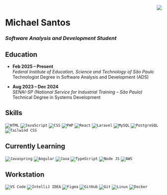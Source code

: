 <img align="right" src="https://github-readme-stats.vercel.app/api/top-langs/?username=MichaelMSantos&layout=compact&theme=transparent&hide_rank=true&hide=html,CSS,SCSS">

# Michael Santos

### *Software Analysis and Development Student*

## Education

- **Feb 2025 – Present**  
  *Federal Institute of Education, Science and Technology of São Paulo*  
  Technologist Degree in Software Analysis and Development (ADS)

- **Aug 2023 – Dec 2024**  
  *SENAI-SP (National Service for Industrial Training – São Paulo)*  
Technical Degree in Systems Development

## Skills
<p>
  <code><img src="https://skillicons.dev/icons?i=html" alt="HTML" /></code>
  <code><img src="https://skillicons.dev/icons?i=js" alt="JavaScript" /></code>
  <code><img src="https://skillicons.dev/icons?i=css" alt="CSS" /></code>
  <code><img src="https://skillicons.dev/icons?i=php" alt="PHP" /></code>
  <code><img src="https://skillicons.dev/icons?i=react" alt="React" /></code>
  <code><img src="https://skillicons.dev/icons?i=laravel" alt="Laravel" /></code>
  <code><img src="https://skillicons.dev/icons?i=mysql" alt="MySQL" /></code>
  <code><img src="https://skillicons.dev/icons?i=postgresql" alt="PostgreSQL" /></code>
  <code><img src="https://skillicons.dev/icons?i=tailwind" alt="Tailwind CSS" /></code>
</p>

## Currently Learning
<p>
  <code><img src="https://skillicons.dev/icons?i=spring" alt="Javaspring" /></code>
  <code><img src="https://skillicons.dev/icons?i=angular" alt="Angular" /></code>
  <code><img src="https://skillicons.dev/icons?i=java" alt="Java" /></code>
  <code><img src="https://skillicons.dev/icons?i=ts" alt="TypeScript" /></code>
  <code><img src="https://skillicons.dev/icons?i=nodejs" alt="Node JS" /></code>
  <code><img src="https://skillicons.dev/icons?i=aws" alt="AWS" /></code>
</p>

## Workstation
<p>
  <code><img src="https://skillicons.dev/icons?i=vscode" alt="VS Code" /></code>
  <code><img src="https://skillicons.dev/icons?i=idea" alt="IntelliJ IDEA" /></code>
  <code><img src="https://skillicons.dev/icons?i=figma" alt="Figma" /></code>
  <code><img src="https://skillicons.dev/icons?i=github" alt="GitHub" /></code>
  <code><img src="https://skillicons.dev/icons?i=git" alt="Git" /></code>
  <code><img src="https://skillicons.dev/icons?i=linux" alt="Linux" /></code>
  <code><img src="https://skillicons.dev/icons?i=docker" alt="Docker" /></code>
  
</p>

